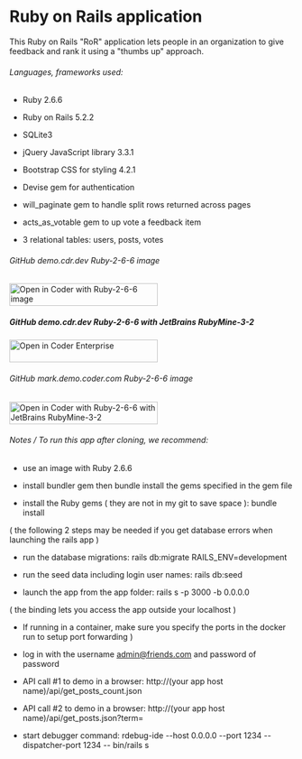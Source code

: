 # Ruby on Rails application

This Ruby on Rails "RoR" application lets people in an organization to give feedback and rank it using a "thumbs up" approach.

###### Languages, frameworks used:

* Ruby 2.6.6

* Ruby on Rails 5.2.2

* SQLite3

* jQuery JavaScript library 3.3.1

* Bootstrap CSS for styling 4.2.1

* Devise gem for authentication

* will_paginate gem to handle split rows returned across pages

* acts_as_votable gem to up vote a feedback item

* 3 relational tables: users, posts, votes

###### GitHub demo.cdr.dev Ruby-2-6-6 image
<a href="https://demo.cdr.dev/environments/git?org=5e274cb6-8ad3877561fcf4c2c4a95f3e&image=604d6a12-39ffa26caa24cf42ac78c1c1&tag=latest&service=github&repo=git@github.com:mtm20176/rubyonrails.git" target="_blank" rel="noopener noreferrer">
  <img src="https://cdn.coder.com/embed-button.svg" alt="Open in Coder with Ruby-2-6-6 image" width="263" height="40" />
</a>

##### GitHub demo.cdr.dev Ruby-2-6-6 with JetBrains RubyMine-3-2
<a href="https://demo.cdr.dev/environments/git?org=5e274cb6-8ad3877561fcf4c2c4a95f3e&image=604d6a12-39ffa26caa24cf42ac78c1c1&tag=rubymine-3-2&service=github&repo=git@github.com:mtm20176/rubyonrails.git" target="_blank" rel="noopener noreferrer">
  <img src="https://cdn.coder.com/embed-button.svg" alt="Open in Coder Enterprise" width="263" height="40" />
</a>

###### GitHub mark.demo.coder.com Ruby-2-6-6 image 
<a href="https://mark.demo.coder.com/environments/git?org=default&image=604dfbc9-6b0c98d1c2912dd485245068&tag=latest&service=github&repo=git@github.com:mtm20176/rubyonrails.git" target="_blank" rel="noopener noreferrer">
  <img src="https://cdn.coder.com/embed-button.svg" alt="Open in Coder with Ruby-2-6-6 with JetBrains RubyMine-3-2" width="263" height="40" />
</a>


###### Notes / To run this app after cloning, we recommend:

* use an image with Ruby 2.6.6

* install bundler gem then bundle install the gems specified in the gem file

* install the Ruby gems ( they are not in my git to save space ): bundle install

 ( the following 2 steps may be needed if you get database errors when launching the rails app )

* run the database migrations: rails db:migrate RAILS_ENV=development

* run the seed data including login user names: rails db:seed

 * launch the app from the app folder: rails s -p 3000 -b 0.0.0.0

 ( the binding lets you access the app outside your localhost )

 * If running in a container, make sure you specify the ports in the docker run to setup port forwarding )

 * log in with the username admin@friends.com and password of password

 * API call #1 to demo in a browser: http://(your app host name)/api/get_posts_count.json

 * API call #2 to demo in a browser: http://(your app host name)/api/get_posts.json?term=

 * start debugger command: rdebug-ide --host 0.0.0.0 --port 1234 --dispatcher-port 1234 -- bin/rails s



